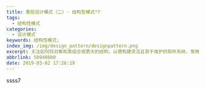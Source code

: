 ```yaml
---
title: 重拾设计模式（二）- 结构型模式*7
tags:
  - 结构性模式
categories:
  - 设计模式
keywords: 结构性模式;
index_img: /img/design_pattern/designpattern.png
excerpt: 关注如何将对象和类组合成更大的结构，以便构建灵活且易于维护的软件系统，常用于处理对象之间的组合、接口、继承等关系。
abbrlink: 509408b0
date: 2019-03-02 17:26:19
---
```

ssss7
